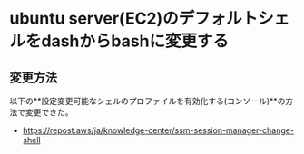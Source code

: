 # ubuntu server(EC2)のデフォルトシェルをdashからbashに変更する

## 変更方法

以下の**設定変更可能なシェルのプロファイルを有効化する(コンソール)**の方法で変更できた。

- https://repost.aws/ja/knowledge-center/ssm-session-manager-change-shell
